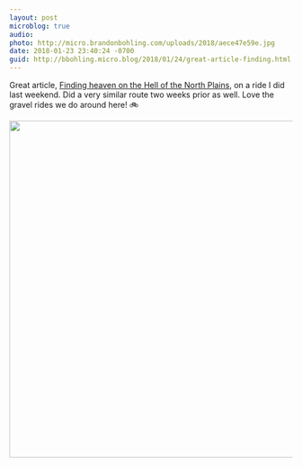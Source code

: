 ```yaml
---
layout: post
microblog: true
audio: 
photo: http://micro.brandonbohling.com/uploads/2018/aece47e59e.jpg
date: 2018-01-23 23:40:24 -0700
guid: http://bbohling.micro.blog/2018/01/24/great-article-finding.html
---
```

Great article, [Finding heaven on the Hell of the North Plains](https://bikeportland.org/2018/01/22/finding-heaven-on-the-hell-of-the-north-plains-265332), on a ride I did last weekend. Did a very similar route two weeks prior as well. Love the gravel rides we do around here! 🚲

<img src="http://micro.brandonbohling.com/uploads/2018/aece47e59e.jpg" width="600" height="599" />
